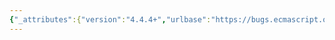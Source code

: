 ```yaml
---
{"_attributes":{"version":"4.4.4+","urlbase":"https://bugs.ecmascript.org/","maintainer":"dherman@mozilla.com"},"bug":{"bug_id":4012,"creation_ts":"2015-02-19 15:21:00 -0800","short_desc":"15.2.1.17 HostResolveImportedModule grammar: \"complete\" should be \"completes\"","delta_ts":"2015-02-19 19:11:07 -0800","product":"Draft for 6th Edition","component":"editorial issue","version":"Rev 33: February 12, 2015 Draft","rep_platform":"All","op_sys":"All","bug_status":"RESOLVED","resolution":"FIXED","priority":"Normal","bug_severity":"enhancement","everconfirmed":true,"reporter":{"uid":"adamk","name":"Adam Klein"},"assigned_to":{"uid":"allen","name":"Allen Wirfs-Brock"},"long_desc":[{"commentid":12985,"comment_count":0,"who":{"uid":"adamk","name":"Adam Klein"},"bug_when":"2015-02-19 15:21:30 -0800","thetext":"The third bullet under requirements starts:\n\n\"This operation must be idempotent if it complete normally.\"\n\n\"complete\" should be \"completes\"."},{"commentid":12986,"comment_count":1,"who":{"uid":"allen","name":"Allen Wirfs-Brock"},"bug_when":"2015-02-19 15:37:38 -0800","thetext":"fixed in rev34 editor's draft"},{"commentid":13134,"comment_count":2,"who":{"uid":"allen","name":"Allen Wirfs-Brock"},"bug_when":"2015-02-19 19:11:07 -0800","thetext":"fixed in rev34"}]}}
---
```

